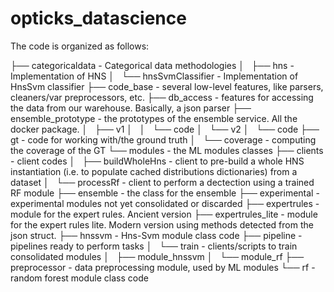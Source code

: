 # opticks_datascience

The code is organized as follows:

├── categoricaldata - Categorical data methodologies
│   ├── hns - Implementation of HNS 
│   └── hnsSvmClassifier - Implementation of HnsSvm classifier 
├── code_base - several low-level features, like parsers, cleaners/var preprocessors, etc.
├── db_access - features for accessing the data from our warehouse. Basically, a json parser
├── ensemble_prototype - the prototypes of the ensemble service. All the docker package.
│   ├── v1
│   │   └── code
│   └── v2
│       └── code
├── gt - code for working with/the ground truth
│   └── coverage - computing the coverage of the GT
└── modules - the ML modules classes 
    ├── clients - client codes
    │   ├── buildWholeHns - client to pre-build a whole HNS instantiation (i.e. to populate cached distributions dictionaries) from a dataset
    │   └── processRf - client to perform a dectection using a trained RF module
    ├── ensemble - the class for the ensemble
    ├── experimental - experimental modules not yet consolidated or discarded
    ├── expertrules - module for the expert rules. Ancient version 
    ├── expertrules_lite - module for the expert rules lite. Modern version using methods detected from the json struct.
    ├── hnssvm - Hns-Svm module class code
    ├── pipeline - pipelines ready to perform tasks
    │   └── train - clients/scripts to train consolidated modules
    │       ├── module_hnssvm
    │       └── module_rf
    ├── preprocessor - data preprocessing module, used by ML modules
    └── rf - random forest module class code
